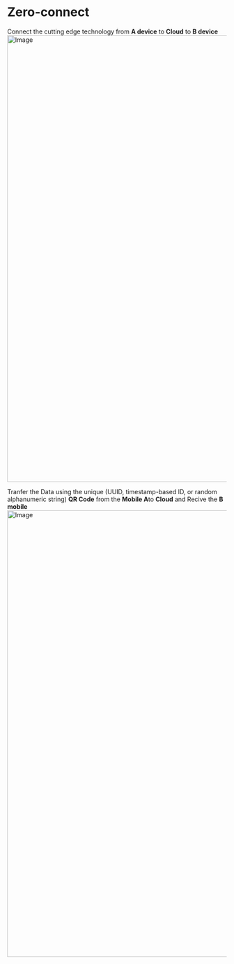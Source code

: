 # Zero-connect
Connect the cutting edge technology from **A device** to **Cloud** to **B device**
<img width="1536" height="1024" alt="Image" src="https://github.com/user-attachments/assets/0da701ba-ae82-48e1-92ac-9036fb479d06" />

Tranfer the Data  using the unique (UUID, timestamp-based ID, or random alphanumeric string) **QR Code** from the **Mobile A**to **Cloud** and Recive the **B mobile**
<img width="1536" height="1024" alt="Image" src="https://github.com/user-attachments/assets/36cde4b3-c966-482c-98ea-08e7b2a643b9" />
